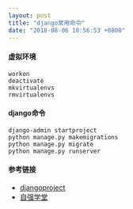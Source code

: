 ```yaml
---
layout: post
title: "django常用命令"
date: "2018-08-06 10:56:53 +0800"
---
```


#### 虚拟环境

    workon
    deactivate
    mkvirtualenvs
    rmvirtualenvs

#### django命令

    django-admin startproject
    python manage.py makemigrations
    python manage.py migrate
    python manage.py runserver

#### 参考链接

- [djangoproject][dp]
- [自强学堂][zqxt]

[dp]:https://www.djangoproject.com
[zqxt]:https://code.ziqiangxuetang.com/django/django-tutorial.html
